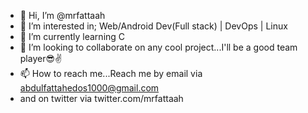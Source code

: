 - 👋 Hi, I’m @mrfattaah 
- 👀 I’m interested in; Web/Android Dev(Full stack) | DevOps | Linux 
- 🌱 I’m currently learning C
- 💞️ I’m looking to collaborate on any cool project...I'll be a good team player😎✌️
- 📫 How to reach me...Reach me by email via abdulfattahedos1000@gmail.com 
- and on twitter via twitter.com/mrfattaah 

<!---
ibnbasheer/ibnbasheer is a ✨ special ✨ repository because its `README.md` (this file) appears on your GitHub profile.
You can click the Preview link to take a look at your changes.
--->
